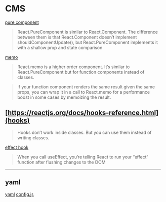 # CMS
[pure component](https://reactjs.org/docs/react-api.html#reactpurecomponent)
> React.PureComponent is similar to React.Component. The difference between them is that React.Component doesn’t implement shouldComponentUpdate(), but React.PureComponent implements it with a shallow prop and state comparison

[memo](https://reactjs.org/docs/react-api.html#reactmemo)
> React.memo is a higher order component. It’s similar to React.PureComponent but for function components instead of classes.

> If your function component renders the same result given the same props, you can wrap it in a call to React.memo for a performance boost in some cases by memoizing the result.

## [https://reactjs.org/docs/hooks-reference.html](hooks)

> Hooks don’t work inside classes. But you can use them instead of writing classes.

[effect hook](https://reactjs.org/docs/hooks-overview.html#effect-hook)
> When you call useEffect, you’re telling React to run your “effect” function after flushing changes to the DOM


--------------------------------

## yaml
[yaml](https://www.npmjs.com/package/yaml)
[config.js](https://github.com/netlify/netlify-cms/blob/af7bbbd9a93c5f478dd93fdedeaef3b23c45ee1f/packages/netlify-cms-core/src/actions/config.js)



